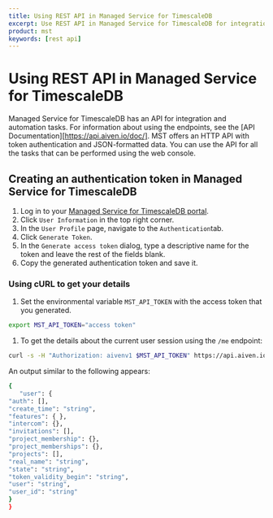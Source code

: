 ```yaml
---
title: Using REST API in Managed Service for TimescaleDB
excerpt: Use REST API in Managed Service for TimescaleDB for integration and automation
product: mst
keywords: [rest api]
---
```


# Using REST API in Managed Service for TimescaleDB

Managed Service for TimescaleDB has an API for integration and automation tasks.
For information about using the endpoints, see the [API Documentation][https://api.aiven.io/doc/].
MST offers an HTTP API with token authentication and JSON-formatted data. You
can use the API for all the tasks that can be performed using the web console.

<procedure>

## Creating an authentication token in Managed Service for TimescaleDB

1.  Log in to your [Managed Service for TimescaleDB portal][mst-login].
1.  Click `User Information` in the top right corner.
1.  In the `User Profile` page, navigate to the `Authentication`tab.
1.  Click `Generate Token`.
1.  In the `Generate access token` dialog, type a descriptive name for the
    token and leave the rest of the fields blank.
1.  Copy the generated authentication token and save it.

</procedure>

<procedure>

### Using cURL to get your details

1.  Set the environmental variable `MST_API_TOKEN` with the access token that you generated.

```bash
export MST_API_TOKEN="access token"
```

1.  To get the details about the current user session using the `/me` endpoint:

```bash
curl -s -H "Authorization: aivenv1 $MST_API_TOKEN" https://api.aiven.io/v1/me|json_pp
```

An output similar to the following appears:

```bash
{
   "user": {
"auth": [],
"create_time": "string",
"features": { },
"intercom": {},
"invitations": [],
"project_membership": {},
"project_memberships": {},
"projects": [],
"real_name": "string",
"state": "string",
"token_validity_begin": "string",
"user": "string",
"user_id": "string"
}
}
```

</procedure>

[mst-login]: https://portal.managed.timescale.com

